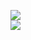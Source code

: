 [![](https://img.shields.io/badge/Made%20With-Github%20Spray-lightgrey.svg?style=for-the-badge&logo=github)](https://github.com/Annihil/github-spray#2151)  
[![](https://i.imgur.com/2DrTn0Z.gif)](https://github.com/Annihil/github-spray)